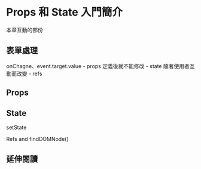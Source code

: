 # Props 和 State 入門簡介

本章互動的部份

## 表單處理
onChagne、event.target.value
	- props 定義後就不能修改
	- state 隨著使用者互動而改變
	- refs

## Props

## State

setState

Refs and findDOMNode()

## 延伸閱讀